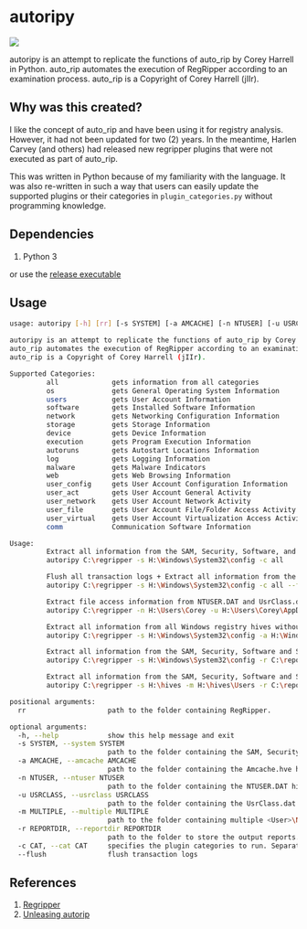 # autoripy
![](https://img.shields.io/badge/python-3-blue.svg)

autoripy is an attempt to replicate the functions of auto_rip by Corey Harrell in Python.
auto_rip automates the execution of RegRipper according to an examination process.
auto_rip is a Copyright of Corey Harrell (jIIr).

## Why was this created?
I like the concept of auto_rip and have been using it for registry analysis. 
However, it had not been updated for two (2) years. In the meantime, Harlen Carvey (and others) 
had released new regripper plugins that were not executed as part of auto_rip.

This was written in Python because of my familiarity with the language. It was also re-written
in such a way that users can easily update the supported plugins or their categories 
in `plugin_categories.py` without programming knowledge.

## Dependencies
1. Python 3

or use the [release executable](https://github.com/Silv3rHorn/autoripy/releases)

## Usage
```bash
usage: autoripy [-h] [rr] [-s SYSTEM] [-a AMCACHE] [-n NTUSER] [-u USRCLASS] [-m MULTIPLE] [-r REPORTDIR] [-c CAT]

autoripy is an attempt to replicate the functions of auto_rip by Corey Harrell in Python.
auto_rip automates the execution of RegRipper according to an examination process.
auto_rip is a Copyright of Corey Harrell (jIIr).

Supported Categories:
         all             gets information from all categories
         os              gets General Operating System Information
         users           gets User Account Information
         software        gets Installed Software Information
         network         gets Networking Configuration Information
         storage         gets Storage Information
         device          gets Device Information
         execution       gets Program Execution Information
         autoruns        gets Autostart Locations Information
         log             gets Logging Information
         malware         gets Malware Indicators
         web             gets Web Browsing Information
         user_config     gets User Account Configuration Information
         user_act        gets User Account General Activity
         user_network    gets User Account Network Activity
         user_file       gets User Account File/Folder Access Activity
         user_virtual    gets User Account Virtualization Access Activity
         comm            Communication Software Information

Usage:
         Extract all information from the SAM, Security, Software, and System hives.
         autoripy C:\regripper -s H:\Windows\System32\config -c all

         Flush all transaction logs + Extract all information from the SAM, Security, Software, and System hives.
         autoripy C:\regripper -s H:\Windows\System32\config -c all --flush

         Extract file access information from NTUSER.DAT and UsrClass.dat hive (Windows 7 profile)
         autoripy C:\regripper -n H:\Users\Corey -u H:\Users\Corey\AppData\Local\Microsoft\Windows -c user_file

         Extract all information from all Windows registry hives without using -c switch.
         autoripy C:\regripper -s H:\Windows\System32\config -a H:\Windows\AppCompat\Programs -n H:\Users\Corey -u H:\Users\Corey\AppData\Local\Microsoft\Windows

         Extract all information from the SAM, Security, Software and System hives, then store output reports in a specified directory.
         autoripy C:\regripper -s H:\Windows\System32\config -r C:\reports

         Extract all information from the SAM, Security, Software and System hives, NTUSER.DAT and UsrClass.dat from each user in separate directories, then store output reports in a specified directory.
         autoripy C:\regripper -s H:\hives -m H:\hives\Users -r C:\reports

positional arguments:
  rr                    path to the folder containing RegRipper.

optional arguments:
  -h, --help            show this help message and exit
  -s SYSTEM, --system SYSTEM
                        path to the folder containing the SAM, Security, Software, and System hives.
  -a AMCACHE, --amcache AMCACHE
                        path to the folder containing the Amcache.hve hive.
  -n NTUSER, --ntuser NTUSER
                        path to the folder containing the NTUSER.DAT hive.
  -u USRCLASS, --usrclass USRCLASS
                        path to the folder containing the UsrClass.dat hive.
  -m MULTIPLE, --multiple MULTIPLE
                        path to the folder containing multiple <User>\NTUSER.DAT and/or <User>\UsrClass.DAT.
  -r REPORTDIR, --reportdir REPORTDIR
                        path to the folder to store the output reports.
  -c CAT, --cat CAT     specifies the plugin categories to run. Separate multiple categories with a comma.
  --flush               flush transaction logs
```

## References
1. [Regripper](https://github.com/keydet89/RegRipper3.0)
2. [Unleasing autorip](http://journeyintoir.blogspot.sg/2013/05/unleashing-autorip.html)
